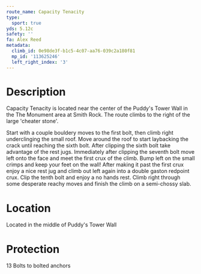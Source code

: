 ```yaml
---
route_name: Capacity Tenacity
type:
  sport: true
yds: 5.12c
safety: ''
fa: Alex Reed
metadata:
  climb_id: 0e98de3f-b1c5-4c07-aa76-039c2a180f81
  mp_id: '113625246'
  left_right_index: '3'
---
```

# Description
Capacity Tenacity is located near the center of the Puddy's Tower Wall in the The Monument area at Smith Rock. The route climbs to the right of the large 'cheater stone'.

Start with a couple bouldery moves to the first bolt, then climb right underclinging the small roof. Move around the roof to start laybacking the crack until reaching the sixth bolt. After clipping the sixth bolt take advantage of the rest jugs. Immediately after clipping the seventh bolt move left onto the face and meet the first crux of the climb. Bump left on the small crimps and keep your feet on the wall! After making it past the first crux enjoy a nice rest jug and climb out left again into a double gaston redpoint crux. Clip the tenth bolt and enjoy a no hands rest. Climb right through some desperate reachy moves and finish the climb on a semi-chossy slab.

# Location
Located in the middle of Puddy's Tower Wall

# Protection
13 Bolts to bolted anchors
